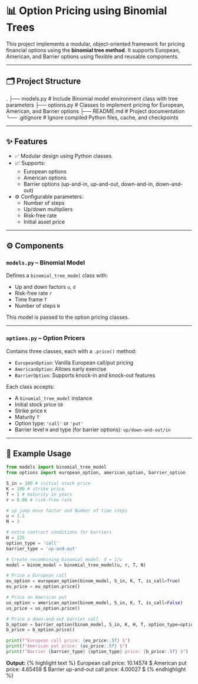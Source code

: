 # 📊 Option Pricing using Binomial Trees

This project implements a modular, object-oriented framework for pricing financial options using the **binomial tree method**. It supports European, American, and Barrier options using flexible and reusable components.

---

## 🗂️ Project Structure
.
├── models.py # Include Binomial model environment class with tree parameters
├── options.py # Classes to implement pricing for European, American, and Barrier options
├── README.md # Project documentation
└── .gitignore # Ignore compiled Python files, cache, and checkpoints

---

## ✨ Features

- ✅ Modular design using Python classes
- 📈 Supports:
  - European options
  - American options
  - Barrier options (up-and-in, up-and-out, down-and-in, down-and-out)
- ⚙️ Configurable parameters:
  - Number of steps
  - Up/down multipliers
  - Risk-free rate
  - Initial asset price

---

## ⚙️ Components

### `models.py` – Binomial Model

Defines a `binomial_tree_model` class with:

- Up and down factors `u`, `d`
- Risk-free rate `r`
- Time frame `T`
- Number of steps `N`

This model is passed to the option pricing classes.

---

### `options.py` – Option Pricers

Contains three classes, each with a `.price()` method:

- `EuropeanOption`: Vanilla European call/put pricing
- `AmericanOption`: Allows early exercise
- `BarrierOption`: Supports knock-in and knock-out features

Each class accepts:
- A `binomial_tree_model` instance
- Initial stock price `S0`
- Strike price `K`
- Maturity `T`
- Option type: `'call'` or `'put'`
- Barrier level `H` and type (for barrier options): `up/down-and-out/in`

---

## 🚀 Example Usage

```python
from models import binomial_tree_model
from options import european_option, american_option, barrier_option

S_in = 100 # initial stock price
K = 100 # strike price
T = 1 # maturity in years
r = 0.06 # risk-free rate

# up jump move factor and Number of time steps
u = 1.1
N = 3

# extra contract conditions for barriers 
H = 125
option_type = 'call'
barrier_type = 'up-and-out'

# Create recombining binomial model: d = 1/u
model = binom_model = binomial_tree_model(u, r, T, N)

# Price a European call
eu_option = european_option(binom_model, S_in, K, T, is_call=True)
eu_price = eu_option.price()

# Price an American put
us_option = american_option(binom_model, S_in, K, T, is_call=False)
us_price = us_option.price()

# Price a down-and-out barrier call
b_option = barrier_option(binom_model, S_in, K, H, T, option_type=option_type, barrier_type = barrier_type)
b_price = b_option.price()

print(f"European call price: {eu_price:.5f} $")
print(f"American put price: {us_price:.5f} $")
print(f"Barrier {barrier_type} {option_type} price: {b_price:.5f} $")
```
**Output:**
{% highlight text %}
European call price: 10.14574 $
American put price: 4.65459 $
Barrier up-and-out call price: 4.00027 $
{% endhighlight %}

